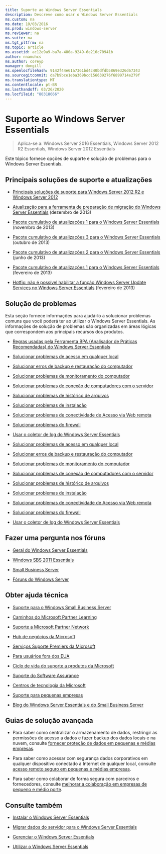 ```yaml
---
title: Suporte ao Windows Server Essentials
description: Descreve como usar o Windows Server Essentials
ms.custom: na
ms.date: 10/03/2016
ms.prod: windows-server
ms.reviewer: na
ms.suite: na
ms.tgt_pltfrm: na
ms.topic: article
ms.assetid: ac12e9a9-ba7a-480a-9249-6e216c70941b
author: nnamuhcs
ms.author: coreyp
manager: dongill
ms.openlocfilehash: 9142f44e61a7361bd4c40bdfdb5869e326d67343
ms.sourcegitcommit: da7b9bce1eba369bcd156639276f6899714e279f
ms.translationtype: MT
ms.contentlocale: pt-BR
ms.lasthandoff: 03/26/2020
ms.locfileid: "80318666"
---
```

# <a name="support-windows-server-essentials"></a>Suporte ao Windows Server Essentials

>Aplica-se a: Windows Server 2016 Essentials, Windows Server 2012 R2 Essentials, Windows Server 2012 Essentials

Este tópico fornece opções de suporte e solução de problemas para o Windows Server Essentials.  
  
##  <a name="top-support-solutions-and-updates"></a><a name="BKMK_Top"></a>Principais soluções de suporte e atualizações  
  
-   [Principais soluções de suporte para Windows Server 2012 R2 e Windows Server 2012](https://blogs.technet.com/b/topsupportsolutions/archive/2014/02/04/top-support-solutions-for-microsoft-windows-server-2012.aspx)  
  
-   [Atualização para a ferramenta de preparação de migração do Windows Server Essentials](https://support.microsoft.com/kb/2908176) (dezembro de 2013)  
  
-   [Pacote cumulativo de atualizações 1 para o Windows Server Essentials](https://support.microsoft.com/kb/2887595) (novembro de 2013)  
  
-   [Pacote cumulativo de atualizações 3 para o Windows Server Essentials](https://support.microsoft.com/kb/2862551) (outubro de 2013)  
  
-   [Pacote cumulativo de atualizações 2 para o Windows Server Essentials](https://support.microsoft.com/kb/2824160) (junho de 2013)  
  
-   [Pacote cumulativo de atualizações 1 para o Windows Server Essentials](https://support.microsoft.com/kb/2781267) (fevereiro de 2013)  
  
-   [Hotfix: não é possível habilitar a função Windows Server Update Services no Windows Server Essentials](https://support.microsoft.com/kb/2762663) (fevereiro de 2013)  
  
## <a name="troubleshoot"></a>Solução de problemas  
 Esta seção fornece informações para ajudá-lo a solucionar problemas comuns que você poderá ter ao utilizar o Windows Server Essentials. As informações de solução de problemas são organizadas em áreas lógicas que correspondem aos principais recursos dos produtos.  
  
-   [Regras usadas pela Ferramenta BPA (Analisador de Práticas Recomendadas) do Windows Server Essentials](../migrate/Rules-used-by-the-Windows-Server-Essentials-Best-Practices-Analyzer--BPA--Tool.md)  
  

-   [Solucionar problemas de acesso em qualquer local](Troubleshoot-Anywhere-Access-in-Windows-Server-Essentials.md)  
  
-   [Solucionar erros de backup e restauração do computador](Troubleshoot-computer-backup-and-restore-errors-in-Windows-Server-Essentials.md)  
  
-   [Solucionar problemas de monitoramento do computador](Troubleshoot-computer-monitoring-in-Windows-Server-Essentials.md)  
  
-   [Solucionar problemas de conexão de computadores com o servidor](Troubleshoot-connecting-computers-to-the-server-in-Windows-Server-Essentials.md)  
  
-   [Solucionar problemas de histórico de arquivos](Troubleshoot-File-History-in-Windows-Server-Essentials.md)  
  
-   [Solucionar problemas de instalação](Troubleshoot-Windows-Server-Essentials-installation.md)  
  
-   [Solucionar problemas de conectividade de Acesso via Web remota](Troubleshoot-Remote-Web-Access-connectivity-in-Windows-Server-Essentials.md)  
  
-   [Solucionar problemas do firewall](Troubleshoot-your-firewall-in-Windows-Server-Essentials.md)  
  
-   [Usar o coletor de log do Windows Server Essentials](Use-the-Windows-Server-Essentials-Log-Collector.md)  

-   [Solucionar problemas de acesso em qualquer local](../support/Troubleshoot-Anywhere-Access-in-Windows-Server-Essentials.md)  
  
-   [Solucionar erros de backup e restauração do computador](../support/Troubleshoot-computer-backup-and-restore-errors-in-Windows-Server-Essentials.md)  
  
-   [Solucionar problemas de monitoramento do computador](../support/Troubleshoot-computer-monitoring-in-Windows-Server-Essentials.md)  
  
-   [Solucionar problemas de conexão de computadores com o servidor](../support/Troubleshoot-connecting-computers-to-the-server-in-Windows-Server-Essentials.md)  
  
-   [Solucionar problemas de histórico de arquivos](../support/Troubleshoot-File-History-in-Windows-Server-Essentials.md)  
  
-   [Solucionar problemas de instalação](../support/Troubleshoot-Windows-Server-Essentials-installation.md)  
  
-   [Solucionar problemas de conectividade de Acesso via Web remota](../support/Troubleshoot-Remote-Web-Access-connectivity-in-Windows-Server-Essentials.md)  
  
-   [Solucionar problemas do firewall](../support/Troubleshoot-your-firewall-in-Windows-Server-Essentials.md)  
  
-   [Usar o coletor de log do Windows Server Essentials](../support/Use-the-Windows-Server-Essentials-Log-Collector.md)  

  
## <a name="ask-a-question-in-the-forums"></a>Fazer uma pergunta nos fóruns  
  
-   [Geral do Windows Server Essentials](https://social.technet.microsoft.com/Forums/windowsserver/home?forum=winserveressentials)  
  
-   [Windows SBS 2011 Essentials](https://social.technet.microsoft.com/Forums/home?forum=smallbusinessserver2011essentials)  
  
-   [Small Business Server](https://social.technet.microsoft.com/Forums/home?forum=smallbusinessserver)  
  
-   [Fóruns do Windows Server](https://social.technet.microsoft.com/Forums/windowsserver/home?category=windowsserver)  
  
## <a name="get-additional-help"></a>Obter ajuda técnica  
  
-   [Suporte para o Windows Small Business Server](https://support.microsoft.com/oas/default.aspx?gprid=1167&st=1&wfxredirect=1&sd=gn)  
  
-   [Caminhos do Microsoft Partner Learning](https://mspartnerlp.mspartner.microsoft.com/LearningPath/LearningPath/DLPaths?trackId=559&rowId=1078&trackPathId=6605)  
  
-   [Suporte a Microsoft Partner Network](https://mspartner.microsoft.com/en/us/Pages/Support/get-support.aspx)  
  
-   [Hub de negócios da Microsoft](http://www.microsoftbusinesshub.com/Gigya/Insider)  
  
-   [Serviços Suporte Premiers da Microsoft](https://www.microsoft.com/microsoftservices/support.aspx)  
  
-   [Para usuários fora dos EUA](https://support.microsoft.com/common/international.aspx?&sd=tech)  
  
-   [Ciclo de vida do suporte a produtos da Microsoft](https://support.microsoft.com/lifecycle/)  
  
-   [Suporte do Software Assurance](https://support.microsoft.com/default.aspx?scid=fh;%5Bln%5D;SoftAssurance)  
  
-   [Centros de tecnologia da Microsoft](https://www.microsoft.com/mtc/default.aspx)  
  
-   [Suporte para pequenas empresas](https://smallbusiness.support.microsoft.com/contact)  
  
-   [Blog do Windows Server Essentials e do Small Business Server](https://blogs.technet.com/b/sbs/)  
  
## <a name="end-to-end-solution-guides"></a>Guias de solução avançada  
  
-    Para saber como centralizar o armazenamento de dados, restringir as permissões de acesso a dados e fazer backup dos dados locais e na nuvem, consulte [fornecer proteção de dados em pequenas e médias empresas](https://technet.microsoft.com/library/dn582043.aspx).  
  
-    Para saber como acessar com segurança dados corporativos em qualquer dispositivo conectado à Internet de qualquer local, consulte [acesso remoto seguro em pequenas e médias empresas](https://technet.microsoft.com/library/dn629457.aspx).  
  
-    Para saber como colaborar de forma segura com parceiros e fornecedores, consulte [melhorar a colaboração em empresas de pequeno e médio porte](https://technet.microsoft.com/library/dn747893.aspx).  
  
## <a name="see-also"></a>Consulte também  
  
-   [Instalar o Windows Server Essentials](../install/Install-Windows-Server-Essentials.md)  
  
-   [Migrar dados do servidor para o Windows Server Essentials](../migrate/Migrate-Server-Data-to-Windows-Server-Essentials.md)  
  
-   [Gerenciar o Windows Server Essentials](../manage/Manage-Windows-Server-Essentials.md)  
  
-   [Utilizar o Windows Server Essentials](../use/Use-Windows-Server-Essentials.md)
